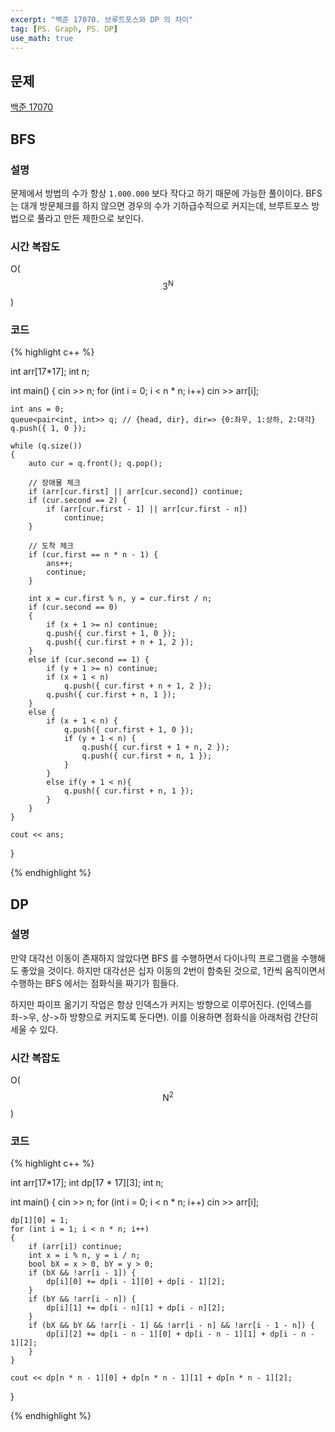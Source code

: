 ```yaml
---
excerpt: "백준 17070. 브루트포스와 DP 의 차이"
tag: [PS. Graph, PS. DP]
use_math: true
---
```


## 문제

[백준 17070](https://www.acmicpc.net/problem/17070)

## BFS


### 설명

문제에서 방법의 수가 항상 ```1.000.000``` 보다 작다고 하기 때문에 가능한 풀이이다. BFS 는 대개 방문체크를 하지 않으면 경우의 수가 기하급수적으로 커지는데, 브루트포스 방법으로 풀라고 만든 제한으로 보인다.


### 시간 복잡도

O($$  3 ^ {\mathrm{N}} $$)

### 코드

{% highlight c++ %}

int arr[17*17];
int n;

int main()
{
	cin >> n;
	for (int i = 0; i < n * n; i++)
		cin >> arr[i];

	int ans = 0;
	queue<pair<int, int>> q; // {head, dir}, dir=> {0:좌우, 1:상하, 2:대각}
	q.push({ 1, 0 });
    
	while (q.size())
	{
		auto cur = q.front(); q.pop();

        // 장애물 체크
		if (arr[cur.first] || arr[cur.second]) continue;
		if (cur.second == 2) {
			if (arr[cur.first - 1] || arr[cur.first - n])
				continue;
		}
        
        // 도착 체크
		if (cur.first == n * n - 1) {
			ans++;
			continue;
		}

		int x = cur.first % n, y = cur.first / n;
		if (cur.second == 0)
		{
			if (x + 1 >= n) continue;
			q.push({ cur.first + 1, 0 });
			q.push({ cur.first + n + 1, 2 });
		}
		else if (cur.second == 1) {
			if (y + 1 >= n) continue;
			if (x + 1 < n) 
				q.push({ cur.first + n + 1, 2 });
			q.push({ cur.first + n, 1 });
		}
		else {
			if (x + 1 < n) {
				q.push({ cur.first + 1, 0 });
				if (y + 1 < n) {
					q.push({ cur.first + 1 + n, 2 });
					q.push({ cur.first + n, 1 });
				}
			}
			else if(y + 1 < n){
				q.push({ cur.first + n, 1 });
			}
		}
	}

	cout << ans;
}

{% endhighlight %}



## DP


### 설명

만약 대각선 이동이 존재하지 않았다면 BFS 를 수행하면서 다이나믹 프로그램을 수행해도 좋았을 것이다. 하지만 대각선은 십자 이동의 2번이 함축된 것으로, 1칸씩 움직이면서 수행하는 BFS 에서는 점화식을 짜기가 힘들다. 

하지만 파이프 옮기기 작업은 항상 인덱스가 커지는 방향으로 이루어진다. (인덱스를 좌->우, 상->하 방향으로 커지도록 둔다면). 이를 이용하면 점화식을 아래처럼 간단히 세울 수 있다. 


### 시간 복잡도

O($$ \mathrm{N} ^ {2} $$)

### 코드

{% highlight c++ %}

int arr[17*17];
int dp[17 * 17][3];
int n;

int main()
{
	cin >> n;
	for (int i = 0; i < n * n; i++)
		cin >> arr[i];

	dp[1][0] = 1;
	for (int i = 1; i < n * n; i++)
	{
		if (arr[i]) continue;
		int x = i % n, y = i / n;
		bool bX = x > 0, bY = y > 0;
		if (bX && !arr[i - 1]) {
			dp[i][0] += dp[i - 1][0] + dp[i - 1][2];
		}
		if (bY && !arr[i - n]) {
			dp[i][1] += dp[i - n][1] + dp[i - n][2];
		}
		if (bX && bY && !arr[i - 1] && !arr[i - n] && !arr[i - 1 - n]) {
			dp[i][2] += dp[i - n - 1][0] + dp[i - n - 1][1] + dp[i - n - 1][2];
		}
	}

	cout << dp[n * n - 1][0] + dp[n * n - 1][1] + dp[n * n - 1][2];
}


{% endhighlight %}
